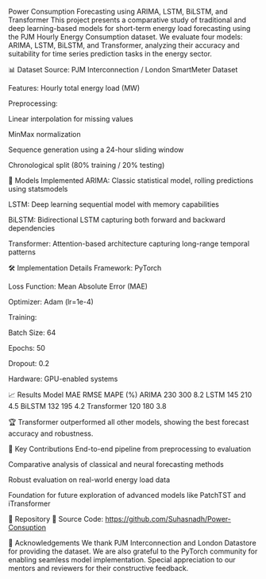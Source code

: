 Power Consumption Forecasting using ARIMA, LSTM, BiLSTM, and Transformer
This project presents a comparative study of traditional and deep learning-based models for short-term energy load forecasting using the PJM Hourly Energy Consumption dataset. We evaluate four models: ARIMA, LSTM, BiLSTM, and Transformer, analyzing their accuracy and suitability for time series prediction tasks in the energy sector.

📊 Dataset
Source: PJM Interconnection / London SmartMeter Dataset

Features: Hourly total energy load (MW)

Preprocessing:

Linear interpolation for missing values

MinMax normalization

Sequence generation using a 24-hour sliding window

Chronological split (80% training / 20% testing)

🧠 Models Implemented
ARIMA: Classic statistical model, rolling predictions using statsmodels

LSTM: Deep learning sequential model with memory capabilities

BiLSTM: Bidirectional LSTM capturing both forward and backward dependencies

Transformer: Attention-based architecture capturing long-range temporal patterns

🛠️ Implementation Details
Framework: PyTorch

Loss Function: Mean Absolute Error (MAE)

Optimizer: Adam (lr=1e-4)

Training:

Batch Size: 64

Epochs: 50

Dropout: 0.2

Hardware: GPU-enabled systems

📈 Results
Model	MAE	RMSE	MAPE (%)
ARIMA	230	300	8.2
LSTM	145	210	4.5
BiLSTM	132	195	4.2
Transformer	120	180	3.8

🏆 Transformer outperformed all other models, showing the best forecast accuracy and robustness.

📎 Key Contributions
End-to-end pipeline from preprocessing to evaluation

Comparative analysis of classical and neural forecasting methods

Robust evaluation on real-world energy load data

Foundation for future exploration of advanced models like PatchTST and iTransformer

🔗 Repository
📂 Source Code: https://github.com/Suhasnadh/Power-Consuption

🙏 Acknowledgements
We thank PJM Interconnection and London Datastore for providing the dataset. We are also grateful to the PyTorch community for enabling seamless model implementation. Special appreciation to our mentors and reviewers for their constructive feedback.

